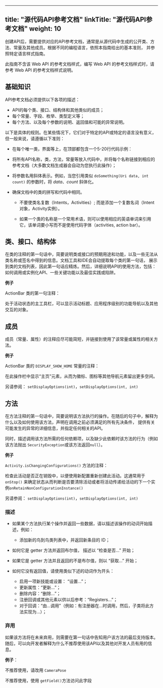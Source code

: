 
---
title: "源代码API参考文档"
linkTitle: "源代码API参考文档"
weight: 10
---

创建API后，需要提供对应的API参考文档，通常是从源代码中生成的公开类、方法、常量及其他成员。根据不同的编程语言，依照本指南给出的基本准则，
并参照特定语言样式指南。

此指南不含该 Web API 的参考文档样式，编写 Web API 的参考文档样式时，请参考 Web API 的参考文档样式说明。

## 基础知识

API参考文档必须提供以下各项的描述：

* API的每个类、接口、结构体和其他类似的成员；
* 每个常量、字段、枚举、类型定义等；
* 每个方法、以及每个参数的说明、返回值和可能的异常说明。

以下是具体的规则。在某些情况下，它们对于特定的API或特定的语言没有意义，但一般来说，请遵循以下准则：

* 在每个唯一类，界面等上，在顶部都包含一个5-20行代码示例：

* 将所有API名称，类，方法，常量等放入代码中，并将每个名称链接到相应的参考文档（大多数文档生成器会自动为您执行此操作）；

* 将参数名用斜体表示。例如，当您引用类似 `doSomething(Uri data, int count)` 的参数时，将 *data*、*count* 斜体化。

* 确保文档中的类的拼写和代码中相同。

    * 不要使类名复数（Intents，Activities）; 而是添加一个复数名词（Intent对象，Activity实例）。

    * 如果一个类的名称是一个常用术语，则可以使用相应的英语单词来引用它，该单词要小写而不是使用代码字体（activities, action bar）。

## 类、接口、结构体

在类的注释的第一句话中，简要说明类或接口的预期用途和功能，以及一些无法从类名称或签名中得到的信息。文档工具和IDE会自动提取每个类的第一句话，
展示到类的文档列表，因此第一句话应精炼。然后，详细说明API的使用方法，包括：
如何调用或实例化API、一些关键功能以及最佳实践或陷阱。

**例子**

ActionBar 类的第一句注释：

处于活动状态的主工具栏，可以显示活动标题、应用程序级别的功能导航以及其他交互的对象。


## 成员

成员（常量、属性）的注释应尽可能简短，并链接到使用了该常量或属性的相关方法。

**例子**

ActionBar 类的 `DISPLAY_SHOW_HOME` 常量的注释：

在此操作栏中显示“主页”元素，从而为徽标、图标等其他导航元素留出更多空间。

另请参阅： `setDisplayOptions(int)`，`setDisplayOptions(int, int)`

## 方法

在方法注释的第一句话中，简要说明该方法执行的操作。在随后的句子中，解释为什么以及如何使用该方法，声明在调用之前必须满足的所有先决条件，
提供有关可能发生的异常的详细信息，并指定任何相关的API。

同时，描述调用该方法所需的任何依赖项，以及缺少此依赖时该方法的行为（例如该方法抛出 `SecurityException`或该方法返回`null`）。

**例子**

` Activity.isChangingConfigurations() ` 方法的注释：

检查此活动是否正在销毁中，以便使用新配置重新创建此活动。这通常用于 `onStop()` 
来确定状态从而判断是否要清除活动或者将活动传递给活动的下一个实例`onRetainNonConfigurationInstance()`

另请参阅： `setDisplayOptions(int)`，`setDisplayOptions(int, int)`

### 描述

* 如果某个方法执行某个操作并返回一些数据，请以描述该操作的动词开始描述，例如：

    * 添加新的鸟到鸟类列表中，并返回新条目的 ID；
* 如何它是 getter 方法并返回布尔值， 描述以 “检查是否...” 开始；
* 如果它是 getter 方法并且返回的不是布尔值，则以 “获取...” 开始；
* 如何它没有返回值，请使用类似下述的动词作为开头：
    * 启用一项新技能或设置： “设置...”；
    * 更新属性：“更新...”；
    * 删除内容：“删除...”；
    * 注册回调或其他元素以供以后参考：“Registers...”；
    * 对于回调：“由...调用”（例如：有注册器在...时调用，然后，子类将此方法实现为...）；

### 弃用 

如果该方法将在未来弃用，则需要在第一句话中告知用户该方法的最后支持版本。随后，可以向开发者解释为什么不推荐使用该API以及其他对开发人员有用的信息。

**例子**：

不推荐使用，请改用 `CameraPose`

不推荐使用，使用 `getField()`方法访问此字段